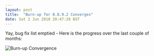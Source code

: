 ```yaml
---
layout: post
title:  "Burn-up for 0.8.9.2 Converges"
date: Sat 2 Jun 2018 20:47:28 BST
---
```


Yay, bug fix list emptied - Here is the progress over the last 
couple of months:

![Burn-up Convergence]({{"../../../images/0.8.9.2-burn-up-convergence-box-set.png"}})

